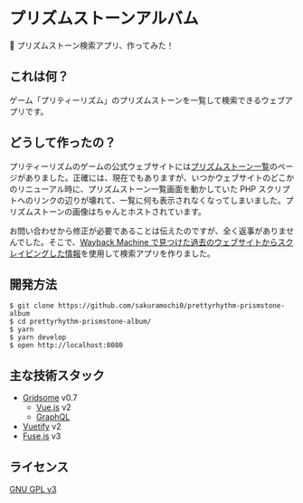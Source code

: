 # プリズムストーンアルバム

💛 プリズムストーン検索アプリ、作ってみた！

## これは何？

ゲーム「プリティーリズム」のプリズムストーンを一覧して検索できるウェブアプリです。

## どうして作ったの？

プリティーリズムのゲームの公式ウェブサイトには[プリズムストーン一覧](http://prettyrhythm.jp/list/as/index.php)のページがありました。正確には、現在でもありますが、いつかウェブサイトのどこかのリニューアル時に、プリズムストーン一覧画面を動かしていた PHP スクリプトへのリンクの辺りが壊れて、一覧に何も表示されなくなってしまいました。プリズムストーンの画像はちゃんとホストされています。

お問い合わせから修正が必要であることは伝えたのですが、全く返事がありませんでした。そこで、[Wayback Machine で見つけた過去のウェブサイトからスクレイピングした情報](https://github.com/sakuramochi0/prettyrhythm-prismstone-scrapy)を使用して検索アプリを作りました。

## 開発方法

```console
$ git clone https://github.com/sakuramochi0/prettyrhythm-prismstone-album
$ cd prettyrhythm-prismstone-album/
$ yarn
$ yarn develop
$ open http://localhost:8080
```

## 主な技術スタック

- [Gridsome](https://gridsome.org/) v0.7
  - [Vue.js](http://vuejs.org/) v2
  - [GraphQL](http://graphql.org/)
- [Vuetify](https://vuetifyjs.com/) v2
- [Fuse.js](https://fusejs.io/) v3

## ライセンス

[GNU GPL v3](./LICENSE)
